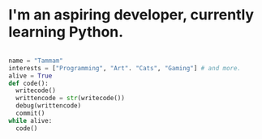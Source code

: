 # I'm an aspiring developer, currently learning Python.

```python

name = "Tammam"
interests = ["Programming", "Art". "Cats", "Gaming"] # and more.
alive = True
def code():
  writecode()
  writtencode = str(writecode())
  debug(writtencode)
  commit()
while alive:
  code()

```
